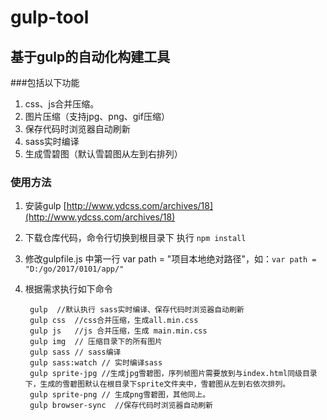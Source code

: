 # gulp-tool
## 基于gulp的自动化构建工具 ##

###包括以下功能

1. css、js合并压缩。
2. 图片压缩（支持jpg、png、gif压缩）
3. 保存代码时浏览器自动刷新
4. sass实时编译
5. 生成雪碧图（默认雪碧图从左到右排列）

### 使用方法

1. 安装gulp [http://www.ydcss.com/archives/18](http://www.ydcss.com/archives/18)
2. 下载仓库代码，命令行切换到根目录下 执行 `npm install` 
3. 修改gulpfile.js 中第一行 var path = "项目本地绝对路径"，如：`var path = "D:/go/2017/0101/app/"`
4. 根据需求执行如下命令

    	gulp  //默认执行 sass实时编译、保存代码时浏览器自动刷新
    	gulp css  //css合并压缩，生成all.min.css
    	gulp js   //js 合并压缩，生成 main.min.css
		gulp img  // 压缩目录下的所有图片
    	gulp sass // sass编译
		gulp sass:watch // 实时编译sass
        gulp sprite-jpg //生成jpg雪碧图，序列帧图片需要放到与index.html同级目录下，生成的雪碧图默认在根目录下sprite文件夹中，雪碧图从左到右依次排列。
		gulp sprite-png // 生成png雪碧图，其他同上。
 	    gulp browser-sync  //保存代码时浏览器自动刷新       
    
